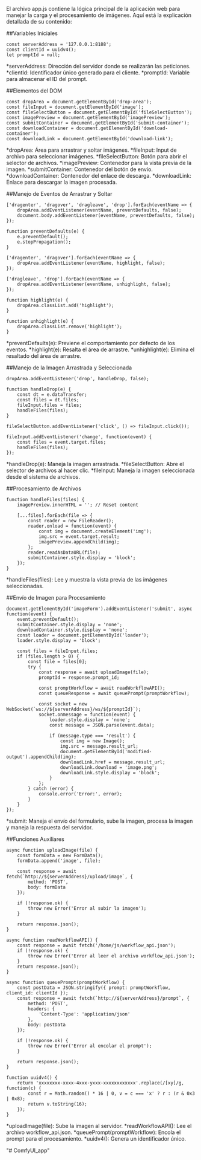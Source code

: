 El archivo app.js contiene la lógica principal de la aplicación web para manejar la carga y el procesamiento de imágenes. Aquí está la explicación detallada de su contenido:

##Variables Iniciales
```
const serverAddress = '127.0.0.1:8188';
const clientId = uuidv4();
let promptId = null;
```
*serverAddress: Dirección del servidor donde se realizarán las peticiones.
*clientId: Identificador único generado para el cliente.
*promptId: Variable para almacenar el ID del prompt.

##Elementos del DOM
```
const dropArea = document.getElementById('drop-area');
const fileInput = document.getElementById('image');
const fileSelectButton = document.getElementById('fileSelectButton');
const imagePreview = document.getElementById('imagePreview');
const submitContainer = document.getElementById('submit-container');
const downloadContainer = document.getElementById('download-container');
const downloadLink = document.getElementById('download-link');

```
*dropArea: Área para arrastrar y soltar imágenes.
*fileInput: Input de archivo para seleccionar imágenes.
*fileSelectButton: Botón para abrir el selector de archivos.
*imagePreview: Contenedor para la vista previa de la imagen.
*submitContainer: Contenedor del botón de envío.
*downloadContainer: Contenedor del enlace de descarga.
*downloadLink: Enlace para descargar la imagen procesada.

##Manejo de Eventos de Arrastrar y Soltar
```
['dragenter', 'dragover', 'dragleave', 'drop'].forEach(eventName => {
    dropArea.addEventListener(eventName, preventDefaults, false);
    document.body.addEventListener(eventName, preventDefaults, false);
});

function preventDefaults(e) {
    e.preventDefault();
    e.stopPropagation();
}

['dragenter', 'dragover'].forEach(eventName => {
    dropArea.addEventListener(eventName, highlight, false);
});

['dragleave', 'drop'].forEach(eventName => {
    dropArea.addEventListener(eventName, unhighlight, false);
});

function highlight(e) {
    dropArea.classList.add('highlight');
}

function unhighlight(e) {
    dropArea.classList.remove('highlight');
}

```
*preventDefaults(e): Previene el comportamiento por defecto de los eventos.
*highlight(e): Resalta el área de arrastre.
*unhighlight(e): Elimina el resaltado del área de arrastre.

##Manejo de la Imagen Arrastrada y Seleccionada

```
dropArea.addEventListener('drop', handleDrop, false);

function handleDrop(e) {
    const dt = e.dataTransfer;
    const files = dt.files;
    fileInput.files = files;
    handleFiles(files);
}

fileSelectButton.addEventListener('click', () => fileInput.click());

fileInput.addEventListener('change', function(event) {
    const files = event.target.files;
    handleFiles(files);
});
```
*handleDrop(e): Maneja la imagen arrastrada.
*fileSelectButton: Abre el selector de archivos al hacer clic.
*fileInput: Maneja la imagen seleccionada desde el sistema de archivos.

##Procesamiento de Archivos
```
function handleFiles(files) {
    imagePreview.innerHTML = ''; // Reset content

    [...files].forEach(file => {
        const reader = new FileReader();
        reader.onload = function(event) {
            const img = document.createElement('img');
            img.src = event.target.result;
            imagePreview.appendChild(img);
        };
        reader.readAsDataURL(file);
        submitContainer.style.display = 'block';
    });
}

```
*handleFiles(files): Lee y muestra la vista previa de las imágenes seleccionadas.

##Envío de Imagen para Procesamiento
```
document.getElementById('imageForm').addEventListener('submit', async function(event) {
    event.preventDefault();
    submitContainer.style.display = 'none';
    downloadContainer.style.display = 'none';
    const loader = document.getElementById('loader');
    loader.style.display = 'block';

    const files = fileInput.files;
    if (files.length > 0) {
        const file = files[0];
        try {
            const response = await uploadImage(file);
            promptId = response.prompt_id;

            const promptWorkflow = await readWorkflowAPI();
            const queueResponse = await queuePrompt(promptWorkflow);

            const socket = new WebSocket(`ws://${serverAddress}/ws/${promptId}`);
            socket.onmessage = function(event) {
                loader.style.display = 'none';
                const message = JSON.parse(event.data);

                if (message.type === 'result') {
                    const img = new Image();
                    img.src = message.result_url;
                    document.getElementById('modified-output').appendChild(img);
                    downloadLink.href = message.result_url;
                    downloadLink.download = 'image.png';
                    downloadLink.style.display = 'block';
                }
            };
        } catch (error) {
            console.error('Error:', error);
        }
    }
});

```
*submit: Maneja el envío del formulario, sube la imagen, procesa la imagen y maneja la respuesta del servidor.

##Funciones Auxiliares

```
async function uploadImage(file) {
    const formData = new FormData();
    formData.append('image', file);

    const response = await fetch(`http://${serverAddress}/upload/image`, {
        method: 'POST',
        body: formData
    });

    if (!response.ok) {
        throw new Error('Error al subir la imagen');
    }

    return response.json();
}

async function readWorkflowAPI() {
    const response = await fetch('/home/js/workflow_api.json');
    if (!response.ok) {
        throw new Error('Error al leer el archivo workflow_api.json');
    }
    return response.json();
}

async function queuePrompt(promptWorkflow) {
    const postData = JSON.stringify({ prompt: promptWorkflow, client_id: clientId });
    const response = await fetch(`http://${serverAddress}/prompt`, {
        method: 'POST',
        headers: {
            'Content-Type': 'application/json'
        },
        body: postData
    });

    if (!response.ok) {
        throw new Error('Error al encolar el prompt');
    }

    return response.json();
}

function uuidv4() {
    return 'xxxxxxxx-xxxx-4xxx-yxxx-xxxxxxxxxxxx'.replace(/[xy]/g, function(c) {
        const r = Math.random() * 16 | 0, v = c === 'x' ? r : (r & 0x3 | 0x8);
        return v.toString(16);
    });
}

```
*uploadImage(file): Sube la imagen al servidor.
*readWorkflowAPI(): Lee el archivo workflow_api.json.
*queuePrompt(promptWorkflow): Encola el prompt para el procesamiento.
*uuidv4(): Genera un identificador único.

"# ComfyUI_app" 
